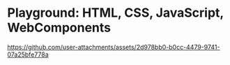 # Playground: HTML, CSS, JavaScript, WebComponents

https://github.com/user-attachments/assets/2d978bb0-b0cc-4479-9741-07a25bfe778a

